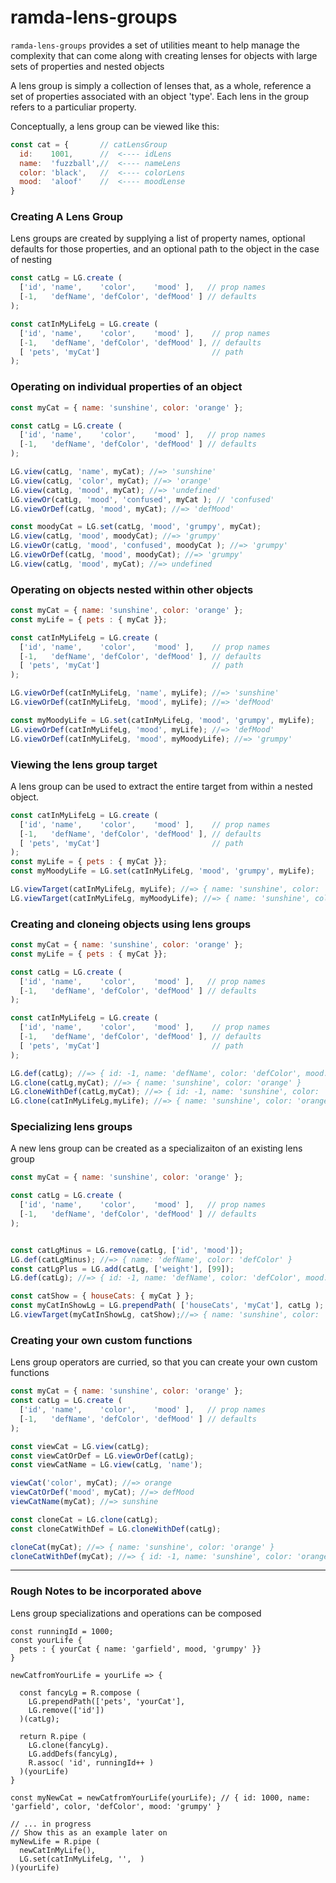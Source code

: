 # ramda-lens-groups

`ramda-lens-groups` provides a set of utilities meant to help manage the complexity that can
come along with creating lenses for objects with large sets of properties and nested objects

A lens group is simply a collection of lenses that, as a whole, reference a set of
properties associated with an object 'type'.  Each lens in the group refers to
a particuliar property.

Conceptually, a lens group can be viewed like this:

```javascript
const cat = {       // catLensGroup
  id:    1001,      //  <---- idLens
  name:  'fuzzball',//  <---- nameLens
  color: 'black',   //  <---- colorLens
  mood:  'aloof'    //  <---- moodLense
}
```

### Creating A Lens Group

Lens groups are created by supplying a list of property names, optional defaults for those properties, and an optional path to the object in the case of nesting

```javascript
const catLg = LG.create (
  ['id', 'name',    'color',    'mood' ],   // prop names
  [-1,   'defName', 'defColor', 'defMood' ] // defaults
);

const catInMyLifeLg = LG.create (
  ['id', 'name',    'color',    'mood' ],    // prop names
  [-1,   'defName', 'defColor', 'defMood' ], // defaults
  [ 'pets', 'myCat']                         // path
);
```

### Operating on individual properties of an object

``` javascript
const myCat = { name: 'sunshine', color: 'orange' };

const catLg = LG.create (
  ['id', 'name',    'color',    'mood' ],   // prop names
  [-1,   'defName', 'defColor', 'defMood' ] // defaults
);

LG.view(catLg, 'name', myCat); //=> 'sunshine'
LG.view(catLg, 'color', myCat); //=> 'orange'
LG.view(catLg, 'mood', myCat); //=> 'undefined'
LG.viewOr(catLg, 'mood', 'confused', myCat ); // 'confused'
LG.viewOrDef(catLg, 'mood', myCat); //=> 'defMood'

const moodyCat = LG.set(catLg, 'mood', 'grumpy', myCat);
LG.view(catLg, 'mood', moodyCat); //=> 'grumpy'
LG.viewOr(catLg, 'mood', 'confused', moodyCat ); //=> 'grumpy'
LG.viewOrDef(catLg, 'mood', moodyCat); //=> 'grumpy'
LG.view(catLg, 'mood', myCat); //=> undefined
```

### Operating on objects nested within other objects

``` javascript
const myCat = { name: 'sunshine', color: 'orange' };
const myLife = { pets : { myCat }};

const catInMyLifeLg = LG.create (
  ['id', 'name',    'color',    'mood' ],    // prop names
  [-1,   'defName', 'defColor', 'defMood' ], // defaults
  [ 'pets', 'myCat']                         // path
);

LG.viewOrDef(catInMyLifeLg, 'name', myLife); //=> 'sunshine'
LG.viewOrDef(catInMyLifeLg, 'mood', myLife); //=> 'defMood'

const myMoodyLife = LG.set(catInMyLifeLg, 'mood', 'grumpy', myLife);
LG.viewOrDef(catInMyLifeLg, 'mood', myLife); //=> 'defMood'
LG.viewOrDef(catInMyLifeLg, 'mood', myMoodyLife); //=> 'grumpy'
```

### Viewing the lens group target

A lens group can be used to extract the entire target from within a nested object.
``` javascript
const catInMyLifeLg = LG.create (
  ['id', 'name',    'color',    'mood' ],    // prop names
  [-1,   'defName', 'defColor', 'defMood' ], // defaults
  [ 'pets', 'myCat']                         // path
);
const myLife = { pets : { myCat }};
const myMoodyLife = LG.set(catInMyLifeLg, 'mood', 'grumpy', myLife);

LG.viewTarget(catInMyLifeLg, myLife); //=> { name: 'sunshine', color: 'orange' }
LG.viewTarget(catInMyLifeLg, myMoodyLife); //=> { name: 'sunshine', color: 'orange', mood: 'grumpy' }
```

### Creating and cloneing objects using lens groups

``` javascript
const myCat = { name: 'sunshine', color: 'orange' };
const myLife = { pets : { myCat }};

const catLg = LG.create (
  ['id', 'name',    'color',    'mood' ],   // prop names
  [-1,   'defName', 'defColor', 'defMood' ] // defaults
);

const catInMyLifeLg = LG.create (
  ['id', 'name',    'color',    'mood' ],    // prop names
  [-1,   'defName', 'defColor', 'defMood' ], // defaults
  [ 'pets', 'myCat']                         // path
);

LG.def(catLg); //=> { id: -1, name: 'defName', color: 'defColor', mood: 'defMood' }
LG.clone(catLg,myCat); //=> { name: 'sunshine', color: 'orange' }
LG.cloneWithDef(catLg,myCat); //=> { id: -1, name: 'sunshine', color: 'orange', mood: 'defMood' }
LG.clone(catInMyLifeLg,myLife); //=> { name: 'sunshine', color: 'orange' }
```

### Specializing lens groups

A new lens group can be created as a specializaiton of an existing lens group

```javascript
const myCat = { name: 'sunshine', color: 'orange' };

const catLg = LG.create (
  ['id', 'name',    'color',    'mood' ],   // prop names
  [-1,   'defName', 'defColor', 'defMood' ] // defaults
);


const catLgMinus = LG.remove(catLg, ['id', 'mood']);
LG.def(catLgMinus); //=> { name: 'defName', color: 'defColor' }
const catLgPlus = LG.add(catLg, ['weight'], [99]);
LG.def(catLg); //=> { id: -1, name: 'defName', color: 'defColor', mood: 'defMood', weight: 99 }

const catShow = { houseCats: { myCat } };
const myCatInShowLg = LG.prependPath( ['houseCats', 'myCat'], catLg );
LG.viewTarget(myCatInShowLg, catShow);//=> { name: 'sunshine', color: 'orange' }
```

### Creating your own custom functions

Lens group operators are curried, so that you can create your own custom functions

``` javascript
const myCat = { name: 'sunshine', color: 'orange' };
const catLg = LG.create (
  ['id', 'name',    'color',    'mood' ],   // prop names
  [-1,   'defName', 'defColor', 'defMood' ] // defaults
);

const viewCat = LG.view(catLg);
const viewCatOrDef = LG.viewOrDef(catLg);
const viewCatName = LG.view(catLg, 'name');

viewCat('color', myCat); //=> orange
viewCatOrDef('mood', myCat); //=> defMood
viewCatName(myCat); //=> sunshine

const cloneCat = LG.clone(catLg);
const cloneCatWithDef = LG.cloneWithDef(catLg);

cloneCat(myCat); //=> { name: 'sunshine', color: 'orange' }
cloneCatWithDef(myCat); //=> { id: -1, name: 'sunshine', color: 'orange', mood: 'defMood' }
```

------------------------------------------------------------------------

### Rough Notes to be incorporated above

Lens group specializations and operations can be composed
```
const runningId = 1000;
const yourLife {
  pets : { yourCat { name: 'garfield', mood, 'grumpy' }}
}

newCatfromYourLife = yourLife => {

  const fancyLg = R.compose (
    LG.prependPath(['pets', 'yourCat'],
    LG.remove(['id'])
  )(catLg);

  return R.pipe (
    LG.clone(fancyLg).
    LG.addDefs(fancyLg),
    R.assoc( 'id', runningId++ )
  )(yourLife)
}

const myNewCat = newCatfromYourLife(yourLife); // { id: 1000, name: 'garfield', color, 'defColor', mood: 'grumpy' }

// ... in progress
// Show this as an example later on
myNewLife = R.pipe (
  newCatInMyLife(),
  LG.set(catInMyLifeLg, '',  )
)(yourLife)
```
